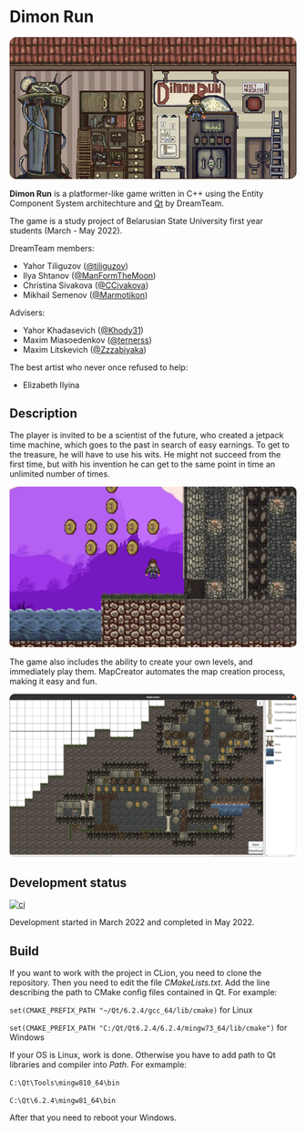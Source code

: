# Dimon Run
![vault](resources/preview/main.png)  

**Dimon Run** is a platformer-like game written in C++ using the Entity Component System architechture and [Qt](https://www.qt.io) by DreamTeam.

The game is a study project of Belarusian State University first year students (March - May 2022).

DreamTeam members:

* Yahor Tiliguzov ([@tiliguzov](https://github.com/tiliguzov))
* Ilya Shtanov ([@ManFormTheMoon](https://github.com/ManFormTheMoon))
* Christina Sivakova ([@CCivakova](https://github.com/CCivakova))
* Mikhail Semenov ([@Marmotikon](https://github.com/Marmotikon))

Advisers:

* Yahor Khadasevich ([@Khody31](https://github.com/Khody31))
* Maxim Miasoedenkov ([@ternerss](https://github.com/ternerss))
* Maxim Litskevich ([@Zzzabiyaka](https://github.com/Zzzabiyaka))

The best artist who never once refused to help:

* Elizabeth Ilyina

## Description

The player is invited to be a scientist of the future, who created a jetpack time machine, which goes to the past in search of easy earnings. To get to the treasure, he will have to use his wits. He might not succeed from the first time, but with his invention he can get to the same point in time an unlimited number of times.

![gameplay](resources/preview/gameplay.png)

The game also includes the ability to create your own levels, and immediately play them. MapCreator automates the map creation process, making it easy and fun.

![gameplay](resources/preview/map-generator.png)

## Development status

[![ci](https://github.com/tiliguzov/DimonRun/actions/workflows/ci.yml/badge.svg?branch=main)](https://github.com/tiliguzov/DimonRun/actions/workflows/ci.yml)

Development started in March 2022 and completed in May 2022.

## Build

If you want to work with the project in CLion, you need to clone the repository.
Then you need to edit the file *CMakeLists.txt*.
Add the line describing the path to CMake config files contained in Qt.
For example:

`set(CMAKE_PREFIX_PATH "~/Qt/6.2.4/gcc_64/lib/cmake)` for Linux

`set(CMAKE_PREFIX_PATH "C:/Qt/Qt6.2.4/6.2.4/mingw73_64/lib/cmake")` for Windows

If your OS is Linux, work is done. Otherwise you have to add path to Qt libraries and compiler into *Path*.
For exmample:

`C:\Qt\Tools\mingw810_64\bin`

`C:\Qt\6.2.4\mingw81_64\bin`

After that you need to reboot your Windows.
